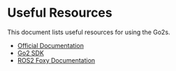 # Useful Resources

This document lists useful resources for using the Go2s.

- [Official Documentation](https://support.unitree.com/home/en/developer/)
- [Go2 SDK](https://github.com/tgodfrey0/go2_robot/)
- [ROS2 Foxy Documentation](https://docs.ros.org/en/foxy/index.html)
